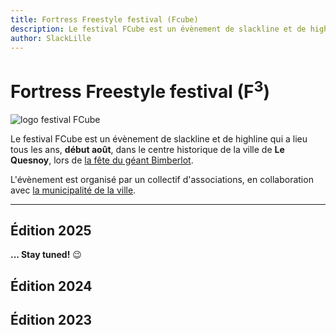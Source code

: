 ```yaml
---
title: Fortress Freestyle festival (Fcube)
description: Le festival FCube est un évènement de slackline et de highline qui a lieu tous les ans, début août, dans le centre historique de la ville de Le Quesnoy, lors de la fête du géant Bimberlot.
author: SlackLille
---
```


<script lang="ts">
  import logoFCube from '$lib/assets/logo_fcube.png';
  import {YouTube} from 'sveltekit-embed';
</script>

# Fortress Freestyle festival (F<sup>3</sup>)

<img alt="logo festival FCube" class="md:float-left mt-0 md:w-1/3 md:mr-4 border p-2" src="{logoFCube}"/>

<div class="lead">
<p>Le festival FCube est un évènement de slackline et de highline qui a lieu tous les ans, <strong>début août</strong>, dans le centre historique de la ville de <strong>Le Quesnoy</strong>, lors de <a href="https://bimberlot.fr/">la fête du géant Bimberlot</a>.</p>
<p>L'évènement est organisé par un collectif d'associations, en collaboration avec <a href="https://www.lequesnoy.fr/">la municipalité de la ville</a>.
</p>
</div>

<hr class=" clear-both"/>

## Édition 2025

**... Stay tuned!** 😉

## Édition 2024

<YouTube  youTubeId="Nk5jtqpyA8c"/>

## Édition 2023

<YouTube  youTubeId="Eom7nIciYLM"/>